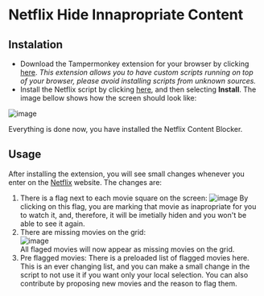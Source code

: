 # Netflix Hide Innapropriate Content

## Instalation

* Download the Tampermonkey extension for your browser by clicking [here](https://www.tampermonkey.net). *This extension allows you to have custom scripts running on top of your browser, please avoid installing scripts from unknown sources.*
* Install the Netflix script by clicking [here](https://github.com/theguardian58/Netflix-Hide-Content/raw/main/hide-script.user.js), and then selecting **Install**. The image bellow shows how the screen should look like:

![image](https://user-images.githubusercontent.com/95828579/145464061-1965f24f-07f2-4898-945a-fb4081fd4bab.png)

Everything is done now, you have installed the Netflix Content Blocker.

## Usage

After installing the extension, you will see small changes whenever you enter on the [Netflix](https://www.netflix.com) website.
The changes are:
1. There is a flag next to each movie square on the screen:
![image](https://user-images.githubusercontent.com/95828579/145468198-7d0dd377-0ac9-4590-bf6a-5955af277bcc.png)
By clicking on this flag, you are marking that movie as inapropriate for you to watch it, and, therefore, it will be imetially hiden and you won't be able to see it again.
2. There are missing movies on the grid:  
![image](https://user-images.githubusercontent.com/95828579/145470859-24fd9f57-1100-46bf-b846-18e58fb494b2.png)  
All flaged movies will now appear as missing movies on the grid.
3. Pre flagged movies: There is a preloaded list of flagged movies here. This is an ever changing list, and you can make a small change in the script to not use it if you want only your local selection. You can also contribute by proposing new movies and the reason to flag them.

